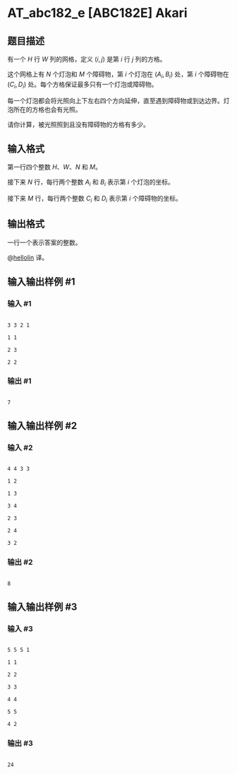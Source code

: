 # AT_abc182_e [ABC182E] Akari

## 题目描述

有一个 $H$ 行 $W$ 列的网格，定义 $(i,j)$ 是第 $i$ 行 $j$ 列的方格。

这个网格上有 $N$ 个灯泡和 $M$ 个障碍物，第 $i$ 个灯泡在 $(A_i,B_i)$ 处，第 $i$ 个障碍物在 $(C_i, D_i)$ 处。每个方格保证最多只有一个灯泡或障碍物。

每一个灯泡都会将光照向上下左右四个方向延伸，直至遇到障碍物或到达边界。灯泡所在的方格也会有光照。

请你计算，被光照照到且没有障碍物的方格有多少。

## 输入格式

第一行四个整数 $H$、$W$、$N$ 和 $M$。

接下来 $N$ 行，每行两个整数 $A_i$ 和 $B_i$ 表示第 $i$ 个灯泡的坐标。

接下来 $M$ 行，每行两个整数 $C_i$ 和 $D_i$ 表示第 $i$ 个障碍物的坐标。

## 输出格式

一行一个表示答案的整数。

@[hellolin](/user/751017) 译。

## 输入输出样例 #1

### 输入 #1

```
3 3 2 1
1 1
2 3
2 2
```

### 输出 #1

```
7
```

## 输入输出样例 #2

### 输入 #2

```
4 4 3 3
1 2
1 3
3 4
2 3
2 4
3 2
```

### 输出 #2

```
8
```

## 输入输出样例 #3

### 输入 #3

```
5 5 5 1
1 1
2 2
3 3
4 4
5 5
4 2
```

### 输出 #3

```
24
```